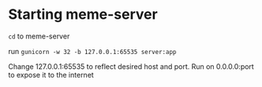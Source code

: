 # Starting meme-server
`cd` to meme-server

run `gunicorn -w 32 -b 127.0.0.1:65535 server:app`

Change 127.0.0.1:65535 to reflect desired host and port. Run on 0.0.0.0:port to expose it to the internet
